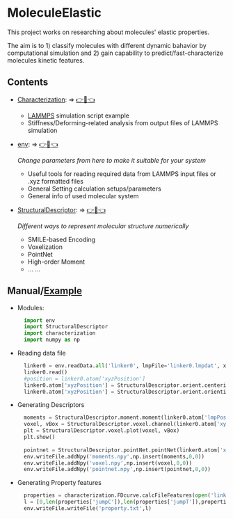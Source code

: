 # MoleculeElastic

This project works on researching about molecules' elastic properties. 

The aim is to 1) classify molecules with different dynamic bahavior by computational simulation 
and 2) gain capability to predict/fast-characterize molecules kinetic features.

## Contents

- [Characterization](characterization/chara.md): => [:point_right::open_file_folder::point_left:](characterization)

    - [LAMMPS](https://lammps.sandia.gov) simulation script example
    - Stiffness/Deforming-related analysis from output files of LAMMPS simulation

- [env](env/env.md): => [:point_right::open_file_folder::point_left:](env)
    
    *_Change parameters from here to make it suitable for your system_*
    - Useful tools for reading required data from LAMMPS input files or .xyz formatted files
    - General Setting calculation setups/parameters
    - General info of used molecular system

- [StructuralDescriptor](StructuralDescriptor/descriptor.md): => [:point_right::open_file_folder::point_left:](StructuralDescriptor)

    *_Different ways to represent molecular structure numerically_*
    - SMILE-based Encoding
    - Voxelization
    - PointNet
    - High-order Moment
    - ... ...

## Manual/[Example](example)

- Modules:
  ```python
    import env
    import StructuralDescriptor
    import characterization
    import numpy as np
  ```
- Reading data file
  ```python
    linker0 = env.readData.all('linker0', lmpFile='linker0.lmpdat', xyzFile='linker0-stretched.xyz', readCoe=True)
    linker0.read()
    #position = linker0.atom['xyzPosition']
    linker0.atom['xyzPosition'] = StructuralDescriptor.orient.centering(linker0.atom['xyzPosition'],weight=linker0.atom['Mass'])
    linker0.atom['xyzPosition'] = StructuralDescriptor.orient.orienting(linker0.atom['xyzPosition'])
  ```
- Generating Descriptors
  ```python
    moments = StructuralDescriptor.moment.moment(linker0.atom['lmpPosition'],weight=linker0.atom['Mass'],momType='mom',upto=5)
    voxel, vBox = StructuralDescriptor.voxel.channel(linker0.atom['xyzPosition'],linker0.atom['Type'])
    plt = StructuralDescriptor.voxel.plot(voxel, vBox)
    plt.show()
    
    pointnet = StructuralDescriptor.pointNet.pointNet(linker0.atom['xyzPosition'],linker0.atom['Type'])
    env.writeFile.addNpy('moments.npy',np.insert(moments,0,0))
    env.writeFile.addNpy('voxel.npy',np.insert(voxel,0,0))
    env.writeFile.addNpy('pointnet.npy',np.insert(pointnet,0,0))
  ```

- Generating Property features
  ```python
    properties = characterization.FDcurve.calcFileFeatures(open('linker283-ave-force.d','r'))
    l = [0,len(properties['jumpC']),len(properties['jumpT']),properties['aveCB'],properties['aveCF'],properties['aveTB'],properties['aveTF']]
    env.writeFile.writeFile('property.txt',l)
  ```
